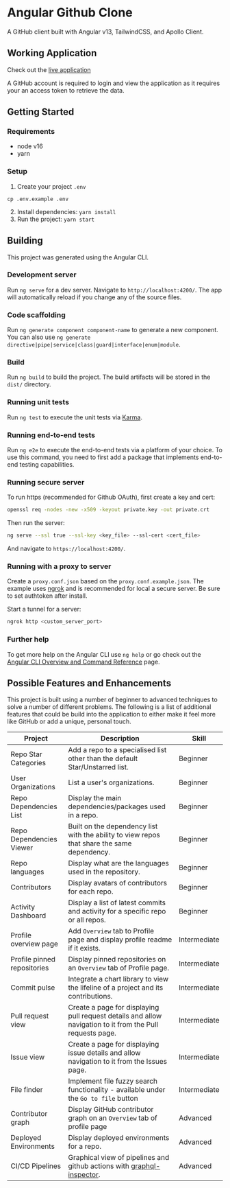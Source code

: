 # Angular Github Clone

A GitHub client built with Angular v13, TailwindCSS, and Apollo Client.

## Working Application

Check out the [live application](http://angular-apollo-tailwind.starter.dev/)

A GitHub account is required to login and view the application as it requires your an access token to retrieve the data.

## Getting Started

### Requirements

- node v16
- yarn

### Setup

1. Create your project `.env`

```
cp .env.example .env
```

2. Install dependencies: `yarn install`
3. Run the project: `yarn start`

## Building

This project was generated using the Angular CLI.

### Development server

Run `ng serve` for a dev server. Navigate to `http://localhost:4200/`. The app will automatically reload if you change any of the source files.

### Code scaffolding

Run `ng generate component component-name` to generate a new component. You can also use `ng generate directive|pipe|service|class|guard|interface|enum|module`.

### Build

Run `ng build` to build the project. The build artifacts will be stored in the `dist/` directory.

### Running unit tests

Run `ng test` to execute the unit tests via [Karma](https://karma-runner.github.io).

### Running end-to-end tests

Run `ng e2e` to execute the end-to-end tests via a platform of your choice. To use this command, you need to first add a package that implements end-to-end testing capabilities.

### Running secure server

To run https (recommended for Github OAuth), first create a key and cert:

```bash
openssl req -nodes -new -x509 -keyout private.key -out private.crt
```

Then run the server:

```bash
ng serve --ssl true --ssl-key <key_file> --ssl-cert <cert_file>
```

And navigate to `https://localhost:4200/`.

### Running with a proxy to server

Create a `proxy.conf.json` based on the `proxy.conf.example.json`. The example uses [ngrok](https://ngrok.com/) and is recommended for local a secure server. Be sure to set authtoken after install.

Start a tunnel for a server:

```bash
ngrok http <custom_server_port>
```

### Further help

To get more help on the Angular CLI use `ng help` or go check out the [Angular CLI Overview and Command Reference](https://angular.io/cli) page.

## Possible Features and Enhancements

This project is built using a number of beginner to advanced techniques to solve a number of different problems.
The following is a list of additional features that could be build into the application to either make it feel more like GitHub or add a unique, personal touch.

| Project                     | Description                                                                                                                  | Skill        |
| --------------------------- | ---------------------------------------------------------------------------------------------------------------------------- | ------------ |
| Repo Star Categories        | Add a repo to a specialised list other than the default Star/Unstarred list.                                                 | Beginner     |
| User Organizations          | List a user's organizations.                                                                                                 | Beginner     |
| Repo Dependencies List      | Display the main dependencies/packages used in a repo.                                                                       | Beginner     |
| Repo Dependencies Viewer    | Built on the dependency list with the ability to view repos that share the same dependency.                                  | Beginner     |
| Repo languages              | Display what are the languages used in the repository.                                                                       | Beginner     |
| Contributors                | Display avatars of contributors for each repo.                                                                               | Beginner     |
| Activity Dashboard          | Display a list of latest commits and activity for a specific repo or all repos.                                              | Beginner     |
| Profile overview page       | Add `Overview` tab to Profile page and display profile readme if it exists.                                                  | Intermediate |
| Profile pinned repositories | Display pinned repositories on an `Overview` tab of Profile page.                                                            | Intermediate |
| Commit pulse                | Integrate a chart library to view the lifeline of a project and its contributions.                                           | Intermediate |
| Pull request view           | Create a page for displaying pull request details and allow navigation to it from the Pull requests page.                    | Intermediate |
| Issue view                  | Create a page for displaying issue details and allow navigation to it from the Issues page.                                  | Intermediate |
| File finder                 | Implement file fuzzy search functionality - available under the `Go to file` button                                          | Intermediate |
| Contributor graph           | Display GitHub contributor graph on an `Overview` tab of profile page                                                        | Advanced     |
| Deployed Environments       | Display deployed environments for a repo.                                                                                    | Advanced     |
| CI/CD Pipelines             | Graphical view of pipelines and github actions with [graphql-inspector](https://graphql-inspector.com/docs/products/github). | Advanced     |
